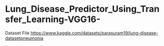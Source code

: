 # Lung_Disease_Predictor_Using_Transfer_Learning-VGG16-
Dataset File
https://www.kaggle.com/datasets/parasuram19/lung-disease-datasetpneumonia
